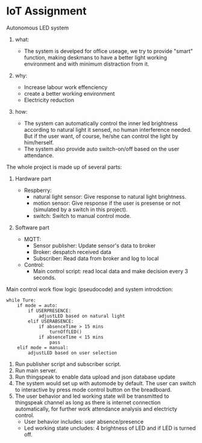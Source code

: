 # IoT Assignment

Autonomous LED system 

1. what: 

    - The system is develped for office useage, we try to provide "smart" function, making deskmans to  have a better light working environment and with minimum distraction from it.

2. why:

    - Increase labour work effenciency
    - create a better working environment
    - Electricity reduction

3. how: 

    - The system can automatically control the inner led brightness according to natural light it sensed, no human interference needed. But if the user want, of course, he/she can control the light by him/herself. 
    - The system also provide auto switch-on/off based on the user attendance.


The whole project is made up of several parts:

1. Hardware part
    - Respberry:
        - natural light sensor: Give response to natural light brightness.
        - motion sensor: Give response if the user is presense or not (simulated by a switch in this project).
        - switch: Switch to manual control mode.

2. Software part
    - MQTT:
        - Sensor publisher: Update sensor's data to broker
        - Broker: despatch received data 
        - Subscriber: Read data from broker and log to local
    - Control:
        - Main control script: read local data and make decision every 3 seconds.


Main control work flow logic (pseudocode) and system introdction:

    while Ture:
        if mode = auto:
            if USERPRESENCE:
                adjustLED based on natural light
            elif USERABSENCE:
                if absenceTime > 15 mins
                    turnOffLED()
                if absenceTime < 15 mins
                    pass
        elif mode = manual:
            adjustLED based on user selection


1. Run publisher script and subscriber script.
2. Run main server.
3. Run thingspeak to enable data upload and json database update
4. The system would set up with automode by default. The user can switch to interactive by press mode control button on the breadboard.
5. The user behavior and led working state will be transmitted to thingspeak channel as long as there is internet connection automatically, for further work attendance analysis and electricty control.
    - User behavior includes: user absence/presence
    - Led working state uncludes: 4 brightness of LED and if LED is turned off.





